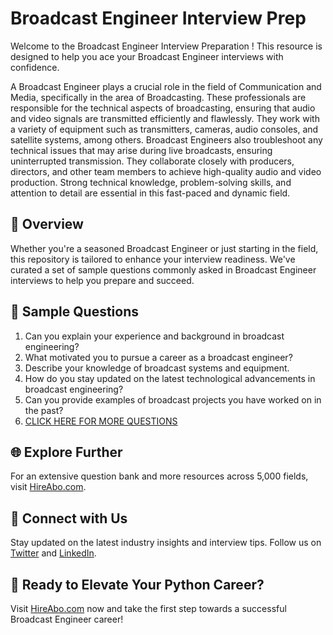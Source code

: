 # Broadcast Engineer Interview Prep

Welcome to the Broadcast Engineer Interview Preparation ! This resource is designed to help you ace your Broadcast Engineer interviews with confidence.

A Broadcast Engineer plays a crucial role in the field of Communication and Media, specifically in the area of Broadcasting. These professionals are responsible for the technical aspects of broadcasting, ensuring that audio and video signals are transmitted efficiently and flawlessly. They work with a variety of equipment such as transmitters, cameras, audio consoles, and satellite systems, among others. Broadcast Engineers also troubleshoot any technical issues that may arise during live broadcasts, ensuring uninterrupted transmission. They collaborate closely with producers, directors, and other team members to achieve high-quality audio and video production. Strong technical knowledge, problem-solving skills, and attention to detail are essential in this fast-paced and dynamic field.

## 🚀 Overview

Whether you're a seasoned Broadcast Engineer or just starting in the field, this repository is tailored to enhance your interview readiness. We've curated a set of sample questions commonly asked in Broadcast Engineer interviews to help you prepare and succeed.

## 📝 Sample Questions

1. Can you explain your experience and background in broadcast engineering?
2. What motivated you to pursue a career as a broadcast engineer?
3. Describe your knowledge of broadcast systems and equipment.
4. How do you stay updated on the latest technological advancements in broadcast engineering?
5. Can you provide examples of broadcast projects you have worked on in the past?
6. [CLICK HERE FOR MORE QUESTIONS](https://hireabo.com/job/8_2_17/Broadcast%20Engineer)

## 🌐 Explore Further

For an extensive question bank and more resources across 5,000 fields, visit [HireAbo.com](https://www.hireabo.com).

## 📱 Connect with Us

Stay updated on the latest industry insights and interview tips. Follow us on [Twitter](https://twitter.com/hireabo) and [LinkedIn](https://www.linkedin.com/in/hire-abo-3609972a8/).

## 🚀 Ready to Elevate Your Python Career?

Visit [HireAbo.com](https://www.hireabo.com) now and take the first step towards a successful Broadcast Engineer career!